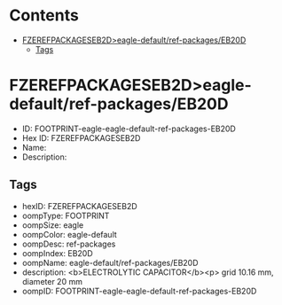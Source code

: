 



Contents
========

* [FZEREFPACKAGESEB2D>eagle-default/ref-packages/EB20D](#fzerefpackageseb2deagle-defaultref-packageseb20d)
	* [Tags](#tags)

# FZEREFPACKAGESEB2D>eagle-default/ref-packages/EB20D

- ID: FOOTPRINT-eagle-eagle-default-ref-packages-EB20D
- Hex ID: FZEREFPACKAGESEB2D
- Name: 
- Description: 

## Tags

- hexID: FZEREFPACKAGESEB2D
- oompType: FOOTPRINT
- oompSize: eagle
- oompColor: eagle-default
- oompDesc: ref-packages
- oompIndex: EB20D
- oompName: eagle-default/ref-packages/EB20D
- description: &lt;b&gt;ELECTROLYTIC CAPACITOR&lt;/b&gt;&lt;p&gt;&#xD;
grid 10.16 mm, diameter 20 mm
- oompID: FOOTPRINT-eagle-eagle-default-ref-packages-EB20D
